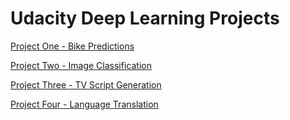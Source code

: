 # Udacity Deep Learning Projects

[Project One - Bike Predictions](https://github.com/jperl/udacity-deep-learning/blob/master/first-neural-network/DLND%20Your%20first%20neural%20network.ipynb)

[Project Two - Image Classification](https://github.com/jperl/udacity-deep-learning/blob/master/image-classification/dlnd_image_classification.ipynb)

[Project Three - TV Script Generation](https://github.com/jperl/udacity-deep-learning/blob/master/tv-script-generation/dlnd_tv_script_generation.ipynb)

[Project Four - Language Translation](https://github.com/jperl/udacity-deep-learning/blob/master/language-translation/dlnd_language_translation.ipynb)
